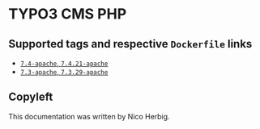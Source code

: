 # TYPO3 CMS PHP

## Supported tags and respective `Dockerfile` links

 * [`7.4-apache`, `7.4.21-apache`](https://github.com/nicoherbigio/docker-typo3-cms-php/blob/master/7.4/debian/apache/default/Dockerfile)
 * [`7.3-apache`, `7.3.29-apache`](https://github.com/nicoherbigio/docker-typo3-cms-php/blob/master/7.3/debian/apache/default/Dockerfile)

## Copyleft

This documentation was written by Nico Herbig.

